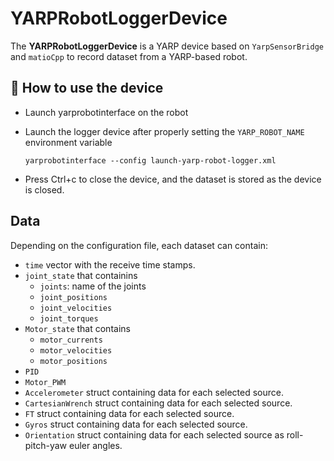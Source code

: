 # YARPRobotLoggerDevice

The **YARPRobotLoggerDevice** is a YARP device based on `YarpSensorBridge` and `matioCpp` to record dataset from a YARP-based robot.



## :running: How to use the device

- Launch yarprobotinterface on the robot 

- Launch the logger device after properly setting the `YARP_ROBOT_NAME` environment variable
  ```
  yarprobotinterface --config launch-yarp-robot-logger.xml
  ```

- Press Ctrl+c to close the device, and the dataset is stored as the device is closed.

## Data

 Depending on the configuration file, each dataset can contain:
 - `time` vector with the receive time stamps.
 - `joint_state` that containins
   - `joints`: name of the joints
   - `joint_positions`
   - `joint_velocities`
   - `joint_torques`
- `Motor_state` that contains
  - `motor_currents`
  - `motor_velocities`
  - `motor_positions`
- `PID` 
- `Motor_PWM`
- `Accelerometer` struct containing data for each selected source.
- `CartesianWrench` struct containing data for each selected source.
- `FT` struct containing data for each selected source.
- `Gyros` struct containing data for each selected source.
- `Orientation` struct containing data for each selected source as roll-pitch-yaw euler angles.

